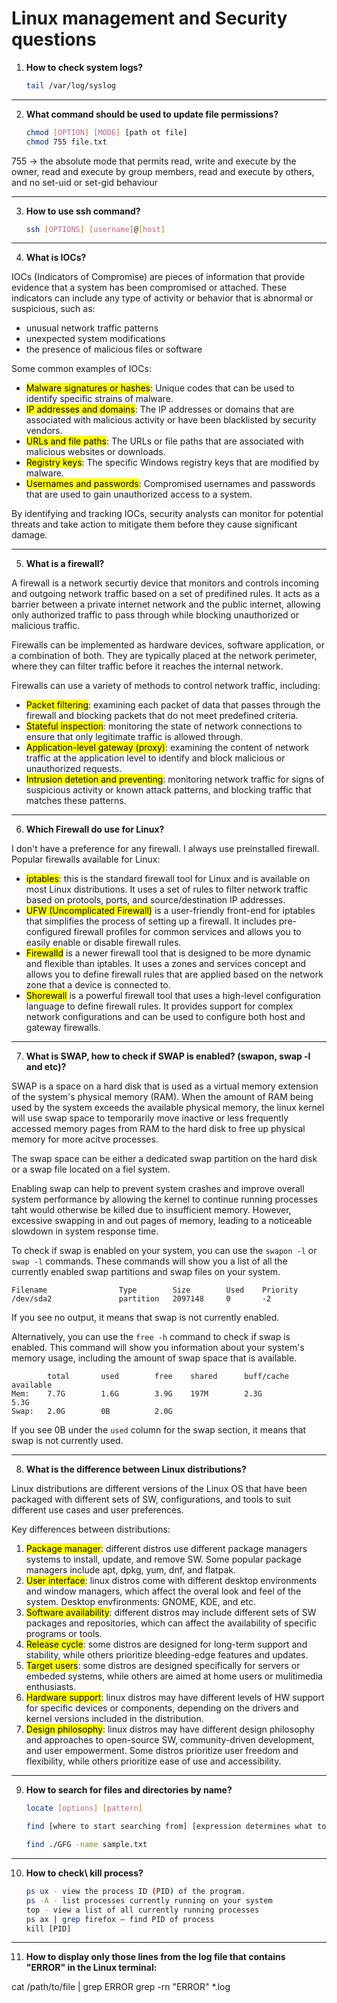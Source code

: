 # Linux management and Security questions

1. **How to check system logs?**

    ```sh
    tail /var/log/syslog
    ```

---

2. **What command should be used to update file permissions?**

    ```sh
    chmod [OPTION] [MODE] [path ot file]
    chmod 755 file.txt
    ```

755 -> the absolute mode that permits read, write and execute by the owner, read and execute by group members, read and execute by others, and no set-uid or set-gid behaviour

---

3. **How to use ssh command?**

    ```sh
    ssh [OPTIONS] [username]@[host]
    ```

---

4. **What is IOCs?**

IOCs (Indicators of Compromise) are pieces of information that provide evidence that a system has been compromised or attached. These indicators can include any type of activity or behavior that is abnormal or suspicious, such as:
- unusual network traffic patterns
- unexpected system modifications
- the presence of malicious files or software

Some common examples of IOCs:
- <mark>Malware signatures or hashes</mark>: Unique codes that can be used to identify specific strains of malware.
- <mark>IP addresses and domains</mark>: The IP addresses or domains that are associated with malicious activity or have been blacklisted by security vendors.
- <mark>URLs and file paths</mark>: The URLs or file paths that are associated with malicious websites or downloads.
- <mark>Registry keys</mark>: The specific Windows registry keys that are modified by malware.
- <mark>Usernames and passwords</mark>: Compromised usernames and passwords that are used to gain unauthorized access to a system.

By identifying and tracking IOCs, security analysts can monitor for potential threats and take action to mitigate them before they cause significant damage.

---

5. **What is a firewall?**

A firewall is a network securtiy device that monitors and controls incoming and outgoing network traffic based on a set of predifined rules. It acts as a barrier between a private internet network and the public internet, allowing only authorized traffic to pass through while blocking unauthorized or malicious traffic.

Firewalls can be implemented as hardware devices, software application, or a combination of both. They are typically placed at the network perimeter, where they can filter traffic before it reaches the internal network.

Firewalls can use a variety of methods to control network traffic, including:
- <mark>Packet filtering</mark>: examining each packet of data that passes through the firewall and blocking packets that do not meet predefined criteria.
- <mark>Stateful inspection</mark>: monitoring the state of network connections to ensure that only legitimate traffic is allowed through.
- <mark>Application-level gateway (proxy)</mark>: examining the content of network traffic at the application level to identify and block malicious or unauthorized requests.
- <mark>Intrusion detetion and preventing</mark>: monitoring network traffic for signs of suspicious activity or known attack patterns, and blocking traffic that matches these patterns.

---

6. **Which Firewall do use for Linux?**

I don't have a preference for any firewall. I always use preinstalled firewall.
Popular firewalls available for Linux:
- <mark>iptables</mark>: this is the standard firewall tool for Linux and is available on most Linux distributions. It uses a set of rules to filter network traffic based on protools, ports, and source/destination IP addresses.
- <mark>UFW (Uncomplicated Firewall)</mark> is a user-friendly front-end for iptables that simplifies the process of setting up a firewall. It includes pre-configured firewall profiles for common services and allows you to easily enable or disable firewall rules.
- <mark>Firewalld</mark> is a newer firewall tool that is designed to be more dynamic and flexible than iptables. It uses a zones and services concept and allows you to define firewall rules that are applied based on the network zone that a device is connected to.
- <mark>Shorewall</mark> is a powerful firewall tool that uses a high-level configuration language to define firewall rules. It provides support for complex network configurations and can be used to configure both host and gateway firewalls.

---

7. **What is SWAP, how to check if SWAP is enabled? (swapon, swap -l and etc)?**

SWAP is a space on a hard disk that is used as a virtual memory extension of the system's physical memory (RAM). When the amount of RAM being used by the system exceeds the available physical memory, the linux kernel will use swap space to temporarily move inactive or less frequently accessed memory pages from RAM to the hard disk to free up physical memory for more acitve processes.

The swap space can be either a dedicated swap partition on the hard disk or a swap file located on a fiel system.

Enabling swap can help to prevent system crashes and improve overall system performance by allowing the kernel to continue running processes taht would otherwise be killed due to insufficient memory. However, excessive swapping in and out pages of memory, leading to a noticeable slowdown in system response time.

To check if swap is enabled on your system, you can use the ```swapon -l``` or ```swap -l``` commands. These commands will show you a list of all the currently enabled swap partitions and swap files on your system. 
```
Filename				Type		Size		Used	Priority
/dev/sda2				partition	2097148		0		-2
```
If you see no output, it means that swap is not currently enabled.

Alternatively, you can use the ```free -h``` command to check if swap is enabled. This command will show you information about your system's memory usage, including the amount of swap space that is available.

```
		total		used		free	shared		buff/cache		available
Mem:	7.7G		1.6G		3.9G	197M		2.3G			5.3G
Swap:	2.0G		0B			2.0G
```
If you see 0B under the ```used``` column for the swap section, it means that swap is not currently used.

---

8. **What is the difference between Linux distributions?**

Linux distributions are different versions of the Linux OS that have been packaged with different sets of SW, configurations, and tools to suit different use cases and user preferences. 

Key differences between distributions:
1) <mark>Package manager</mark>: different distros use different package managers systems to install, update, and remove SW. Some popular package managers include apt, dpkg, yum, dnf, and flatpak.
2) <mark>User interface</mark>: linux distros come with different desktop environments and window managers, which affect the overal look and feel of the system. Desktop envfironments: GNOME, KDE, and etc.
3) <mark>Software availability</mark>: different distros may include different sets of SW packages and repositories, which can affect the availability of specific programs or tools.
4) <mark>Release cycle</mark>: some distros are designed for long-term support and stability, while others prioritize bleeding-edge features and updates.
5) <mark>Target users</mark>: some distros are designed specifically for servers or embeded systems, while others are aimed at home users or mulitimedia enthusiasts.
6) <mark>Hardware support</mark>: linux distros may have different levels of HW support for specific devices or components, depending on the drivers and kernel versions included in the distribution.
7) <mark>Design philosophy</mark>: linux distros may have different design philosophy and approaches to open-source SW, community-driven development, and user empowerment. Some distros prioritize user freedom and flexibility, while others prioritize ease of use and accessibility.

---

9. **How to search for files and directories by name?**
    ```sh
    locate [options] [pattern]
    ```

    ```sh
    find [where to start searching from] [expression determines what to find] [options] [what to find]

    find ./GFG -name sample.txt 
    ```

---

10. **How to check\ kill process?**

    ```sh
    ps ux - view the process ID (PID) of the program.
    ps -A - list processes currently running on your system
    top - view a list of all currently running processes
    ps ax | grep firefox – find PID of process
    kill [PID]
    ```

---

11. **How to display only those lines from the log file that contains "ERROR" in the Linux terminal:**

cat /path/to/file | grep ERROR
grep -rn "ERROR" *.log

